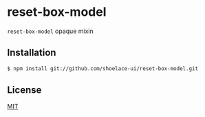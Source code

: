 # reset-box-model
```reset-box-model``` opaque mixin

## Installation
```sh
$ npm install git://github.com/shoelace-ui/reset-box-model.git
```

## License

[MIT](./LICENSE)
